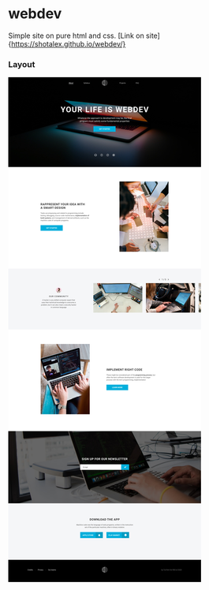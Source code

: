 # webdev
Simple site on pure html and css. [Link on site]{https://shotalex.github.io/webdev/}


### Layout
![screenshot](./assets/webdev.jpg)
